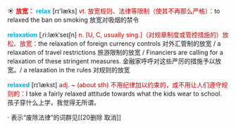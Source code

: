 ☀ <font color="red">**放宽：**</font>
<font color="sky blue">**relax**</font> [rɪ'læks] 
<font color="#c00000">vt. 放宽规则、法律等限制（使其不再那么严格）：</font>to relaxed the ban on smoking 放宽对吸烟的禁令
           
<font color="sky blue">**relaxation**</font> [ˌri:lækˈseɪʃn]
<font color="#c00000">n. [U, C, usually sing.]（对规章制度或管控措施的）放松、放宽：</font>the relaxation of foreign currency controls 对外汇管制的放宽 / a relaxation of travel restrictions 旅游限制的放宽 / Financiers are calling for a relaxation of these stringent measures. 金融家呼呼对这些严厉的措施予以放宽。/ a relaxation in the rules 对规则的放宽
           
<font color="sky blue">**relaxed**</font> [rɪˈlækst]
<font color="#c00000">adj. ~ (about sth) 不用纪律加以约束的，或不用让人们遵守规则的：</font>I take a fairly relaxed attitude towards what the kids wear to school. 孩子穿什么上学，我觉得无所谓。

· 表示“废除法律”的词群见[[20删除 取消]]
